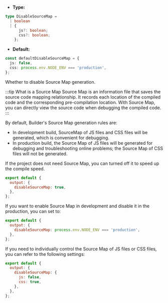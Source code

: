 - **Type:**

```ts
type DisableSourceMap =
  | boolean
  | {
      js?: boolean;
      css?: boolean;
    };
```

- **Default:**

```ts
const defaultDisableSourceMap = {
  js: false,
  css: process.env.NODE_ENV === 'production',
};
```

Whether to disable Source Map generation.

:::tip What is a Source Map
Source Map is an information file that saves the source code mapping relationship. It records each location of the compiled code and the corresponding pre-compilation location. With Source Map, you can directly view the source code when debugging the compiled code.
:::

By default, Builder's Source Map generation rules are:

- In development build, SourceMap of JS files and CSS files will be generated, which is convenient for debugging.
- In production build, the Source Map of JS files will be generated for debugging and troubleshooting online problems; the Source Map of CSS files will not be generated.

If the project does not need Source Map, you can turned off it to speed up the compile speed.

```js
export default {
  output: {
    disableSourceMap: true,
  },
};
```

If you want to enable Source Map in development and disable it in the production, you can set to:

```js
export default {
  output: {
    disableSourceMap: process.env.NODE_ENV === 'production',
  },
};
```

If you need to individually control the Source Map of JS files or CSS files, you can refer to the following settings:

```js
export default {
  output: {
    disableSourceMap: {
      js: false,
      css: true,
    },
  },
};
```
